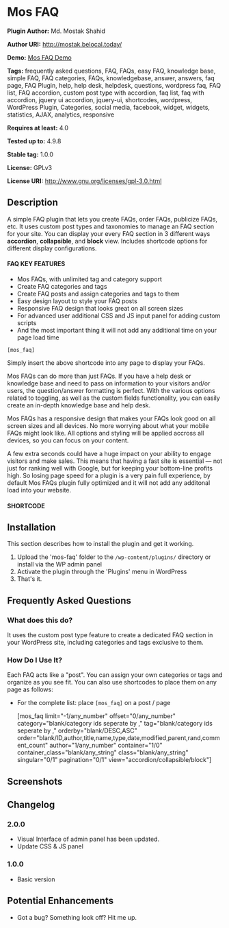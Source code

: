 # Mos FAQ #
**Plugin Author:** Md. Mostak Shahid

**Author URI:** http://mostak.belocal.today/

**Demo:** [Mos FAQ Demo](http://mostak.belocal.today/plugins/mos-faq/)

**Tags:** frequently asked questions, FAQ, FAQs, easy FAQ, knowledge base, simple FAQ, FAQ categories, FAQs, knowledgebase, answer, answers, faq page, FAQ Plugin, help, help desk, helpdesk, questions, wordpress faq, FAQ list, FAQ accordion, custom post type with accordion, faq list, faq with accordion, jquery ui accordion, jquery-ui, shortcodes, wordpress, WordPress Plugin, Categories, social media, facebook, widget, widgets, statistics, AJAX, analytics, responsive

**Requires at least:** 4.0

**Tested up to:** 4.9.8

**Stable tag:** 1.0.0

**License:** GPLv3

**License URI:** http://www.gnu.org/licenses/gpl-3.0.html


## Description ##
A simple FAQ plugin that lets you create FAQs, order FAQs, publicize FAQs, etc. It uses custom post types and taxonomies to manage an FAQ section for your site. You can display your every FAQ section in 3 different ways **accordion**, **collapsible**, and **block** view. Includes shortcode options for different display configurations.

#### FAQ KEY FEATURES ####

* Mos FAQs, with unlimited tag and category support
* Create FAQ categories and tags
* Create FAQ posts and assign categories and tags to them
* Easy design layout to style your FAQ posts
* Responsive FAQ design that looks great on all screen sizes
* For advanced user additional CSS and JS input panel for adding custom scripts
* And the most important thing it will not add any additional time on your page load time

`[mos_faq]`

Simply insert the above shortcode into any page to display your FAQs.

Mos FAQs can do more than just FAQs. If you have a help desk or knowledge base and need to pass on information to your visitors and/or users, the question/answer formatting is perfect. With the various options related to toggling, as well as the custom fields functionality, you can easily create an in-depth knowledge base and help desk.

Mos FAQs has a responsive design that makes your FAQs look good on all screen sizes and all devices. No more worrying about what your mobile FAQs might look like. All options and styling will be applied accross all devices, so you can focus on your content.

A few extra seconds could have a huge impact on your ability to engage visitors and make sales. This means that having a fast site is essential — not just for ranking well with Google, but for keeping your bottom-line profits high. So losing page speed for a plugin is a very pain full experience, by default Mos FAQs plugin fully optimized and it will not add any additonal load into your website.

#### SHORTCODE ####



## Installation ##

This section describes how to install the plugin and get it working.

1. Upload the 'mos-faq' folder to the `/wp-content/plugins/` directory or install via the WP admin panel
2. Activate the plugin through the 'Plugins' menu in WordPress
3. That's it.

## Frequently Asked Questions ##

### What does this do? ###

It uses the custom post type feature to create a dedicated FAQ section in your WordPress site, including categories and tags exclusive to them.

### How Do I Use It? ###

Each FAQ acts like a "post". You can assign your own categories or tags and organize as you see fit. You can also use shortcodes to place them on any page as follows:

* For the complete list:
	place `[mos_faq]` on a post / page

	[mos_faq limit="-1/any_number" offset="0/any_number" category="blank/category ids seperate by ," tag="blank/category ids seperate by ," orderby="blank/DESC,ASC" order="blank/ID,author,title,name,type,date,modified,parent,rand,comment_count" author="1/any_number" container="1/0" container_class="blank/any_string" class="blank/any_string" singular="0/1" pagination="0/1" view="accordion/collapsible/block"]



## Screenshots ##

## Changelog ##

### 2.0.0 ###
* Visual Interface of admin panel has been updated.
* Update CSS & JS panel

### 1.0.0 ###
* Basic version

## Potential Enhancements ##
* Got a bug? Something look off? Hit me up.

